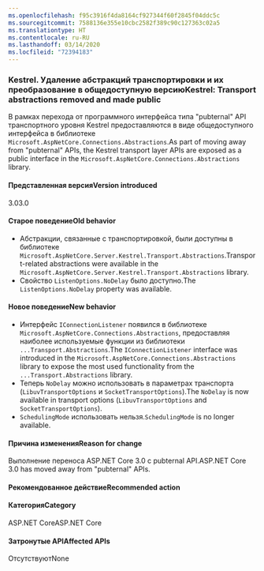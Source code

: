 ```yaml
---
ms.openlocfilehash: f95c3916f4da8164cf927344f60f2845f04ddc5c
ms.sourcegitcommit: 7588136e355e10cbc2582f389c90c127363c02a5
ms.translationtype: HT
ms.contentlocale: ru-RU
ms.lasthandoff: 03/14/2020
ms.locfileid: "72394183"
---
```

### <a name="kestrel-transport-abstractions-removed-and-made-public"></a><span data-ttu-id="a3f66-101">Kestrel. Удаление абстракций транспортировки и их преобразование в общедоступную версию</span><span class="sxs-lookup"><span data-stu-id="a3f66-101">Kestrel: Transport abstractions removed and made public</span></span>

<span data-ttu-id="a3f66-102">В рамках перехода от программного интерфейса типа "pubternal" API транспортного уровня Kestrel предоставляются в виде общедоступного интерфейса в библиотеке `Microsoft.AspNetCore.Connections.Abstractions`.</span><span class="sxs-lookup"><span data-stu-id="a3f66-102">As part of moving away from "pubternal" APIs, the Kestrel transport layer APIs are exposed as a public interface in the `Microsoft.AspNetCore.Connections.Abstractions` library.</span></span>

#### <a name="version-introduced"></a><span data-ttu-id="a3f66-103">Представленная версия</span><span class="sxs-lookup"><span data-stu-id="a3f66-103">Version introduced</span></span>

<span data-ttu-id="a3f66-104">3.0</span><span class="sxs-lookup"><span data-stu-id="a3f66-104">3.0</span></span>

#### <a name="old-behavior"></a><span data-ttu-id="a3f66-105">Старое поведение</span><span class="sxs-lookup"><span data-stu-id="a3f66-105">Old behavior</span></span>

- <span data-ttu-id="a3f66-106">Абстракции, связанные с транспортировкой, были доступны в библиотеке `Microsoft.AspNetCore.Server.Kestrel.Transport.Abstractions`.</span><span class="sxs-lookup"><span data-stu-id="a3f66-106">Transport-related abstractions were available in the `Microsoft.AspNetCore.Server.Kestrel.Transport.Abstractions` library.</span></span>
- <span data-ttu-id="a3f66-107">Свойство `ListenOptions.NoDelay` было доступно.</span><span class="sxs-lookup"><span data-stu-id="a3f66-107">The `ListenOptions.NoDelay` property was available.</span></span>

#### <a name="new-behavior"></a><span data-ttu-id="a3f66-108">Новое поведение</span><span class="sxs-lookup"><span data-stu-id="a3f66-108">New behavior</span></span>

- <span data-ttu-id="a3f66-109">Интерфейс `IConnectionListener` появился в библиотеке `Microsoft.AspNetCore.Connections.Abstractions`, предоставляя наиболее используемые функции из библиотеки `...Transport.Abstractions`.</span><span class="sxs-lookup"><span data-stu-id="a3f66-109">The `IConnectionListener` interface was introduced in the `Microsoft.AspNetCore.Connections.Abstractions` library to expose the most used functionality from the `...Transport.Abstractions` library.</span></span>
- <span data-ttu-id="a3f66-110">Теперь `NoDelay` можно использовать в параметрах транспорта (`LibuvTransportOptions` и `SocketTransportOptions`).</span><span class="sxs-lookup"><span data-stu-id="a3f66-110">The `NoDelay` is now available in transport options (`LibuvTransportOptions` and `SocketTransportOptions`).</span></span>
- <span data-ttu-id="a3f66-111">`SchedulingMode` использовать нельзя.</span><span class="sxs-lookup"><span data-stu-id="a3f66-111">`SchedulingMode` is no longer available.</span></span>

#### <a name="reason-for-change"></a><span data-ttu-id="a3f66-112">Причина изменения</span><span class="sxs-lookup"><span data-stu-id="a3f66-112">Reason for change</span></span>

<span data-ttu-id="a3f66-113">Выполнение переноса ASP.NET Core 3.0 с pubternal API.</span><span class="sxs-lookup"><span data-stu-id="a3f66-113">ASP.NET Core 3.0 has moved away from "pubternal" APIs.</span></span>

#### <a name="recommended-action"></a><span data-ttu-id="a3f66-114">Рекомендованное действие</span><span class="sxs-lookup"><span data-stu-id="a3f66-114">Recommended action</span></span>

#### <a name="category"></a><span data-ttu-id="a3f66-115">Категория</span><span class="sxs-lookup"><span data-stu-id="a3f66-115">Category</span></span>

<span data-ttu-id="a3f66-116">ASP.NET Core</span><span class="sxs-lookup"><span data-stu-id="a3f66-116">ASP.NET Core</span></span>

#### <a name="affected-apis"></a><span data-ttu-id="a3f66-117">Затронутые API</span><span class="sxs-lookup"><span data-stu-id="a3f66-117">Affected APIs</span></span>

<span data-ttu-id="a3f66-118">Отсутствуют</span><span class="sxs-lookup"><span data-stu-id="a3f66-118">None</span></span>

<!-- 

### Affected APIs

Not detectable via API analysis

-->
